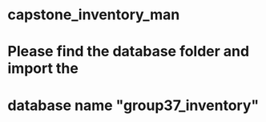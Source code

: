 # capstone_inventory_man
# Please find the database folder and import the 
# database name "group37_inventory"

